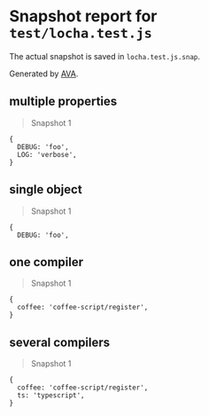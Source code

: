 # Snapshot report for `test/locha.test.js`

The actual snapshot is saved in `locha.test.js.snap`.

Generated by [AVA](https://ava.li).

## multiple properties

> Snapshot 1

    {
      DEBUG: 'foo',
      LOG: 'verbose',
    }

## single object

> Snapshot 1

    {
      DEBUG: 'foo',
    

## one compiler

> Snapshot 1

    {
      coffee: 'coffee-script/register',
    }

## several compilers

> Snapshot 1

    {
      coffee: 'coffee-script/register',
      ts: 'typescript',
    }